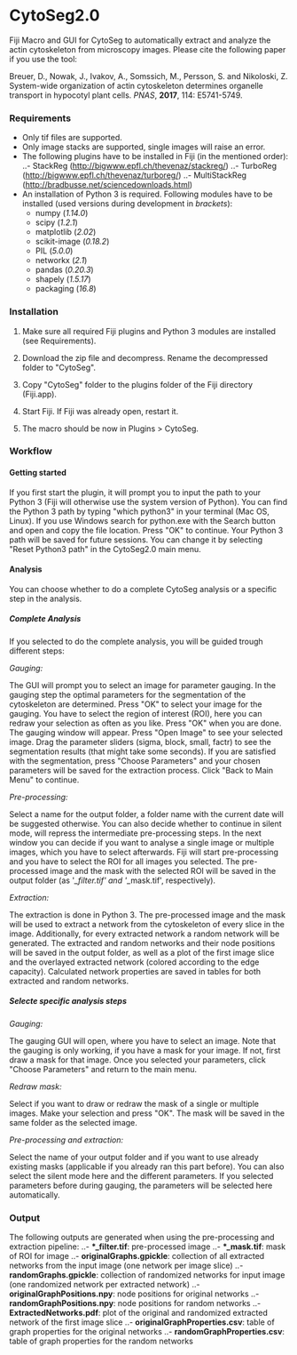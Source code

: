 # CytoSeg2.0
Fiji Macro and GUI for CytoSeg to automatically extract and analyze the actin cytoskeleton from microscopy images. Please cite the following paper if you use the tool:

   Breuer, D., Nowak, J., Ivakov, A., Somssich, M., Persson, S. and Nikoloski, Z.
   System-wide organization of actin cytoskeleton determines organelle transport in hypocotyl plant cells.
   *PNAS*, **2017**, 114: E5741-5749.

### Requirements

- Only tif files are supported.
- Only image stacks are supported, single images will raise an error.
- The following plugins have to be installed in Fiji (in the mentioned order):
..- StackReg (http://bigwww.epfl.ch/thevenaz/stackreg/)
..- TurboReg (http://bigwww.epfl.ch/thevenaz/turboreg/)
..- MultiStackReg (http://bradbusse.net/sciencedownloads.html)
- An installation of Python 3 is required. Following modules have to be installed (used versions during development in *brackets*):
  - numpy (*1.14.0*)
  - scipy (*1.2.1*)
  - matplotlib (*2.02*) 
  - scikit-image (*0.18.2*)
  - PIL (*5.0.0*)
  - networkx (*2.1*)
  - pandas (*0.20.3*)
  - shapely (*1.5.17*)
  - packaging (*16.8*)

### Installation

1. Make sure all required Fiji plugins and Python 3 modules are installed (see Requirements).

2. Download the zip file and decompress. Rename the decompressed folder to "CytoSeg".

3. Copy "CytoSeg" folder to the plugins folder of the Fiji directory (Fiji.app).

4. Start Fiji. If Fiji was already open, restart it.

5. The macro should be now in Plugins > CytoSeg.

### Workflow

#### Getting started 
If you first start the plugin, it will prompt you to input the path to your Python 3 (Fiji will otherwise use the system  version of Python). You can find the Python 3 path by typing "which python3" in your terminal (Mac OS, Linux). If you use Windows search for python.exe with the Search button and open and copy the file location. Press "OK" to continue. Your Python 3 path will be saved for future sessions. You can change it by selecting "Reset Python3 path" in the CytoSeg2.0 main menu.

#### Analysis 
You can choose whether to do a complete CytoSeg analysis or a specific step in the analysis.

##### Complete Analysis
If you selected to do the complete analysis, you will be guided trough different steps:
  
*Gauging:*

   The GUI will prompt you to select an image for parameter gauging. In the gauging step the optimal parameters for the segmentation of the cytoskeleton are determined. Press "OK" to select your image for the gauging. You have to select the region of interest (ROI), here you can redraw your selection as often as you like. Press "OK" when you are done. The gauging window will appear. Press "Open Image" to see your selected image. Drag the parameter sliders (sigma, block, small, factr) to see the segmentation results (that might take some seconds). If you are satisfied with the segmentation, press "Choose Parameters" and your chosen parameters will be saved for the extraction process. Click "Back to Main Menu" to continue.
      
*Pre-processing:*

   Select a name for the output folder, a folder name with the current date will be suggested otherwise. You can also decide whether to continue in silent mode, will repress the intermediate pre-processing steps. In the next window you can decide if you want to analyse a single image or multiple images, which you have to select afterwards. Fiji will start pre-processing and you have to select the ROI for all images you selected. The pre-processed image and the mask with the selected ROI will be saved in the output folder (as '*_filter.tif' and '*_mask.tif', respectively).
    
*Extraction:*

   The extraction is done in Python 3. The pre-processed image and the mask will be used to extract a network from the cytoskeleton of every slice in the image. Additionally, for every extracted network a random network will be generated. The extracted and random networks and their node positions will be saved in the output folder, as well as a plot of the first image slice and the overlayed extracted network (colored according to the edge capacity). Calculated  network properties are saved in tables for both extracted and random networks.
    
##### Selecte specific analysis steps
    
*Gauging:*

   The gauging GUI will open, where you have to select an image. Note that the gauging is only working, if you have a mask for your image. If not, first draw a mask for that image. Once you selected your parameters, click "Choose Parameters" and return to the main menu.
    
*Redraw mask:*

   Select if you want to draw or redraw the mask of a single or multiple images. Make your selection and press "OK". The mask will be saved in the same folder as the selected image. 
    
*Pre-processing and extraction:*

   Select the name of your output folder and if you want to use already existing masks (applicable if you already ran this part before). You can also select the silent mode here and the different parameters. If you selected parameters before during gauging, the parameters will be selected here automatically. 
  
### Output
The following outputs are generated when using the pre-processing and extraction pipeline:
..- **\*\_filter.tif**: pre-processed image
..- **\*\_mask.tif**: mask of ROI for image
..- **originalGraphs.gpickle**: collection of all extracted networks from the input image (one network per image slice)
..- **randomGraphs.gpickle**: collection of randomized networks for input image (one randomized network per extracted network)
..- **originalGraphPositions.npy**: node positions for original networks
..- **randomGraphPositions.npy**: node positions for random networks
..- **ExtractedNetworks.pdf**: plot of the original and randomized extracted network of the first image slice
..- **originalGraphProperties.csv**: table of graph properties for the original networks 
..- **randomGraphProperties.csv**: table of graph properties for the random networks
